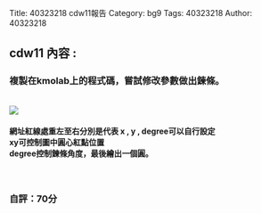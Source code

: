 Title: 40323218  cdw11報告
Category: bg9
Tags: 40323218
Author: 40323218    


<!-- PELICAN_END_SUMMARY -->

<h2>cdw11 內容 : </h2>
<h3>複製在kmolab上的程式碼，嘗試修改參數做出鍊條。</h3>
<br/>
<img src="http://imgur.com/PI36r4j.png">
<br/>
<h4>網址紅線處重左至右分別是代表 x , y  , degree可以自行設定<br/>xy可控制圖中圓心紅點位置<br/>degree控制鍊條角度，最後繪出一個圓。</h4>
<br/>
<h3>自評：70分</h3>
